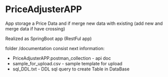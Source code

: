 # PriceAdjusterAPP

App storage a Price Data and if merge new data with existing (add new and merge data if have crossing)

Realized as SpringBoot app (RestFul app)

folder /documentation consist next information:

- PriceAdjusterAPP.postman_collection - api doc
- sample_for_upload.csv - sample template for upload
- sql_DDL.txt -  DDL sql query to create Table in DataBase